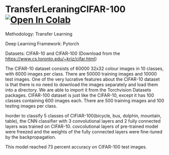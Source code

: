 # TransferLeraningCIFAR-100 [![Open In Colab](https://colab.research.google.com/assets/colab-badge.svg)](https://colab.research.google.com/drive/1juyiqyGwVYLWl5MA2dJEQ13h67kPJ-IR#scrollTo=bX4dJAVWM4PM)

Methodology: Transfer Learning

Deep Learning Framework: Pytorch

Datasets: CIFAR-10 and CIFAR-100 (Download from the https://www.cs.toronto.edu/~kriz/cifar.html)

The CIFAR-10 dataset consists of 60000 32x32 colour images in 10 classes, with 6000 images per class. There are 50000 training images and 10000 test images. One of the very lucrative features about the CIFAR-10 dataset is that there is no need to download the images separately and load them into a directory. We are able to import it from the Torchvision Datasets packages. CIFAR-100 dataset is just like the CIFAR-10, except it has 100 classes containing 600 images each. There are 500 training images and 100 testing images per class.

Inorder to classify 5 classes of CIFIAR-100(bicycle, bus, dolphin, mountain, table), the CNN classifier with 3 convolutional layers and 2 fully connected layers was trained on CIFAR-10. covcolutional layers of pre-trained model were freezed and the weights of the fully connected layers were fine-tuned by the backpropagation.

This model reached 73 percent accuracy on CIFAR-100 test images.
